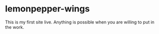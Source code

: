 # lemonpepper-wings
This is my first site live. Anything is possible when you are willing to put in the work.
